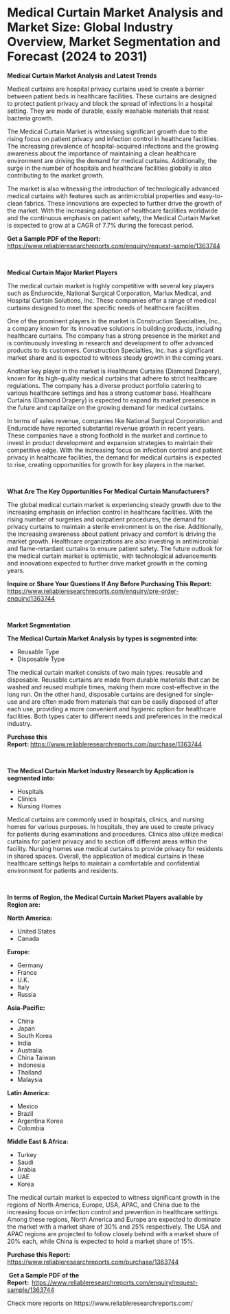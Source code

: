 <p><h1>Medical Curtain Market Analysis and Market Size: Global Industry Overview, Market Segmentation and Forecast (2024 to 2031)</h1></p><p><strong>Medical Curtain Market Analysis and Latest Trends</strong></p>
<p><p>Medical curtains are hospital privacy curtains used to create a barrier between patient beds in healthcare facilities. These curtains are designed to protect patient privacy and block the spread of infections in a hospital setting. They are made of durable, easily washable materials that resist bacteria growth.</p><p>The Medical Curtain Market is witnessing significant growth due to the rising focus on patient privacy and infection control in healthcare facilities. The increasing prevalence of hospital-acquired infections and the growing awareness about the importance of maintaining a clean healthcare environment are driving the demand for medical curtains. Additionally, the surge in the number of hospitals and healthcare facilities globally is also contributing to the market growth.</p><p>The market is also witnessing the introduction of technologically advanced medical curtains with features such as antimicrobial properties and easy-to-clean fabrics. These innovations are expected to further drive the growth of the market. With the increasing adoption of healthcare facilities worldwide and the continuous emphasis on patient safety, the Medical Curtain Market is expected to grow at a CAGR of 7.7% during the forecast period.</p></p>
<p><strong>Get a Sample PDF of the Report:&nbsp;</strong> <a href="https://www.reliableresearchreports.com/enquiry/request-sample/1363744">https://www.reliableresearchreports.com/enquiry/request-sample/1363744</a></p>
<p>&nbsp;</p>
<p><strong>Medical Curtain Major Market Players</strong></p>
<p><p>The medical curtain market is highly competitive with several key players such as Endurocide, National Surgical Corporation, Marlux Medical, and Hospital Curtain Solutions, Inc. These companies offer a range of medical curtains designed to meet the specific needs of healthcare facilities. </p><p>One of the prominent players in the market is Construction Specialties, Inc., a company known for its innovative solutions in building products, including healthcare curtains. The company has a strong presence in the market and is continuously investing in research and development to offer advanced products to its customers. Construction Specialties, Inc. has a significant market share and is expected to witness steady growth in the coming years.</p><p>Another key player in the market is Healthcare Curtains (Diamond Drapery), known for its high-quality medical curtains that adhere to strict healthcare regulations. The company has a diverse product portfolio catering to various healthcare settings and has a strong customer base. Healthcare Curtains (Diamond Drapery) is expected to expand its market presence in the future and capitalize on the growing demand for medical curtains.</p><p>In terms of sales revenue, companies like National Surgical Corporation and Endurocide have reported substantial revenue growth in recent years. These companies have a strong foothold in the market and continue to invest in product development and expansion strategies to maintain their competitive edge. With the increasing focus on infection control and patient privacy in healthcare facilities, the demand for medical curtains is expected to rise, creating opportunities for growth for key players in the market.</p></p>
<p>&nbsp;</p>
<p><strong>What Are The Key Opportunities For Medical Curtain Manufacturers?</strong></p>
<p><p>The global medical curtain market is experiencing steady growth due to the increasing emphasis on infection control in healthcare facilities. With the rising number of surgeries and outpatient procedures, the demand for privacy curtains to maintain a sterile environment is on the rise. Additionally, the increasing awareness about patient privacy and comfort is driving the market growth. Healthcare organizations are also investing in antimicrobial and flame-retardant curtains to ensure patient safety. The future outlook for the medical curtain market is optimistic, with technological advancements and innovations expected to further drive market growth in the coming years.</p></p>
<p><strong>Inquire or Share Your Questions If Any Before Purchasing This Report:</strong> <a href="https://www.reliableresearchreports.com/enquiry/pre-order-enquiry/1363744">https://www.reliableresearchreports.com/enquiry/pre-order-enquiry/1363744</a></p>
<p>&nbsp;</p>
<p><strong>Market Segmentation</strong></p>
<p><strong>The Medical Curtain Market Analysis by types is segmented into:</strong></p>
<p><ul><li>Reusable Type</li><li>Disposable Type</li></ul></p>
<p><p>The medical curtain market consists of two main types: reusable and disposable. Reusable curtains are made from durable materials that can be washed and reused multiple times, making them more cost-effective in the long run. On the other hand, disposable curtains are designed for single-use and are often made from materials that can be easily disposed of after each use, providing a more convenient and hygienic option for healthcare facilities. Both types cater to different needs and preferences in the medical industry.</p></p>
<p><strong>Purchase this Report:&nbsp;</strong><a href="https://www.reliableresearchreports.com/purchase/1363744">https://www.reliableresearchreports.com/purchase/1363744</a></p>
<p>&nbsp;</p>
<p><strong>The Medical Curtain Market Industry Research by Application is segmented into:</strong></p>
<p><ul><li>Hospitals</li><li>Clinics</li><li>Nursing Homes</li></ul></p>
<p><p>Medical curtains are commonly used in hospitals, clinics, and nursing homes for various purposes. In hospitals, they are used to create privacy for patients during examinations and procedures. Clinics also utilize medical curtains for patient privacy and to section off different areas within the facility. Nursing homes use medical curtains to provide privacy for residents in shared spaces. Overall, the application of medical curtains in these healthcare settings helps to maintain a comfortable and confidential environment for patients and residents.</p></p>
<p>&nbsp;</p>
<p><strong>In terms of Region, the Medical Curtain Market Players available by Region are:</strong></p>
<p>
    <p> <strong> North America: </strong>
        <ul>
            <li>United States</li>
            <li>Canada</li>
        </ul>
        </p> 
    <p> <strong> Europe: </strong>
        <ul>
            <li>Germany</li>
            <li>France</li>
            <li>U.K.</li>
            <li>Italy</li>
            <li>Russia</li>
        </ul>
        </p> 
    <p> <strong> Asia-Pacific: </strong>
        <ul>
            <li>China</li>
            <li>Japan</li>
            <li>South Korea</li>
            <li>India</li>
            <li>Australia</li>
            <li>China Taiwan</li>
            <li>Indonesia</li>
            <li>Thailand</li>
            <li>Malaysia</li>
        </ul>
        </p> 
    <p> <strong> Latin America: </strong>
        <ul>
            <li>Mexico</li>
            <li>Brazil</li>
            <li>Argentina Korea</li>
            <li>Colombia</li>
        </ul>
        </p> 
    <p> <strong> Middle East & Africa: </strong>
        <ul>
            <li>Turkey</li>
            <li>Saudi</li>
            <li>Arabia</li>
            <li>UAE</li>
            <li>Korea</li>
        </ul>
    </p>
    </p>
<p><p>The medical curtain market is expected to witness significant growth in the regions of North America, Europe, USA, APAC, and China due to the increasing focus on infection control and prevention in healthcare settings. Among these regions, North America and Europe are expected to dominate the market with a market share of 30% and 25% respectively. The USA and APAC regions are projected to follow closely behind with a market share of 20% each, while China is expected to hold a market share of 15%.</p></p>
<p><strong>Purchase this Report: </strong><a href="https://www.reliableresearchreports.com/purchase/1363744">https://www.reliableresearchreports.com/purchase/1363744</a></p>
<p>&nbsp;<strong>Get a Sample PDF of the Report:&nbsp;&nbsp;</strong><a href="https://www.reliableresearchreports.com/enquiry/request-sample/1363744">https://www.reliableresearchreports.com/enquiry/request-sample/1363744</a></p>
<p><strong></strong></p>
<p>Check more reports on https://www.reliableresearchreports.com/</p>